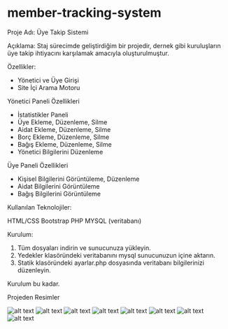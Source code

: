 # member-tracking-system

Proje Adı: Üye Takip Sistemi

Açıklama: Staj sürecimde geliştirdiğim bir projedir, dernek gibi kuruluşların üye takip ihtiyacını karşılamak amacıyla oluşturulmuştur.

Özellikler:

- Yönetici ve Üye Girişi
- Site İçi Arama Motoru

Yönetici Paneli Özellikleri
- İstatistikler Paneli
- Üye Ekleme, Düzenleme, Silme
- Aidat Ekleme, Düzenleme, Silme
- Borç Ekleme, Düzenleme, Silme
- Bağış Ekleme, Düzenleme, Silme
- Yönetici Bilgilerini Düzenleme

Üye Paneli Özellikleri

- Kişisel Bilgilerini Görüntüleme, Düzenleme
- Aidat Bilgilerini Görüntüleme
- Bağış Bilgilerini Görüntüleme
  
Kullanılan Teknolojiler:

HTML/CSS
Bootstrap
PHP
MYSQL (veritabanı)

Kurulum:
1) Tüm dosyaları indirin ve sunucunuza yükleyin.
2) Yedekler klasöründeki veritabanını mysql sunucunuzun içine aktarın.
3) Statik klasöründeki ayarlar.php dosyasında veritabanı bilgilerinizi düzenleyin.

Kurulum bu kadar.

Projeden Resimler

![alt text](https://i.hizliresim.com/j1ocm7v.png)
![alt text](https://i.hizliresim.com/56uopx6.png)
![alt text](https://i.hizliresim.com/cvan91r.png)
![alt text](https://i.hizliresim.com/it826fd.png)
![alt text](https://i.hizliresim.com/bbblcth.png)
![alt text](https://i.hizliresim.com/2isv7tx.png)
![alt text](https://i.hizliresim.com/td9k5p3.png)
![alt text](https://i.hizliresim.com/i6vuixh.png)
